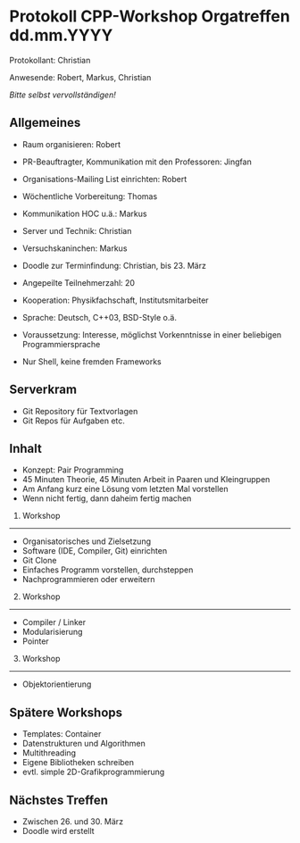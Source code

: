 Protokoll CPP-Workshop Orgatreffen dd.mm.YYYY
=============================================

Protokollant: Christian

Anwesende: Robert, Markus, Christian

*Bitte selbst vervollständigen!*

Allgemeines
-----------

- Raum organisieren: Robert
- PR-Beauftragter, Kommunikation mit den Professoren: Jingfan
- Organisations-Mailing List einrichten: Robert
- Wöchentliche Vorbereitung: Thomas
- Kommunikation HOC u.ä.: Markus
- Server und Technik: Christian
- Versuchskaninchen: Markus

- Doodle zur Terminfindung: Christian, bis 23. März
- Angepeilte Teilnehmerzahl: 20
- Kooperation: Physikfachschaft, Institutsmitarbeiter

- Sprache: Deutsch, C++03, BSD-Style o.ä.
- Voraussetzung: Interesse, möglichst Vorkenntnisse in einer beliebigen 
Programmiersprache
- Nur Shell, keine fremden Frameworks

Serverkram
----------

- Git Repository für Textvorlagen
- Git Repos für Aufgaben etc.

Inhalt
------

- Konzept: Pair Programming
- 45 Minuten Theorie, 45 Minuten Arbeit in Paaren und Kleingruppen
- Am Anfang kurz eine Lösung vom letzten Mal vorstellen
- Wenn nicht fertig, dann daheim fertig machen

1. Workshop
-----------

- Organisatorisches und Zielsetzung
- Software (IDE, Compiler, Git) einrichten
- Git Clone
- Einfaches Programm vorstellen, durchsteppen
- Nachprogrammieren oder erweitern

2. Workshop
-----------

- Compiler / Linker
- Modularisierung
- Pointer

3. Workshop
-----------

- Objektorientierung

Spätere Workshops
-----------------

- Templates: Container
- Datenstrukturen und Algorithmen
- Multithreading
- Eigene Bibliotheken schreiben
- evtl. simple 2D-Grafikprogrammierung

Nächstes Treffen
----------------

- Zwischen 26. und 30. März
- Doodle wird erstellt
